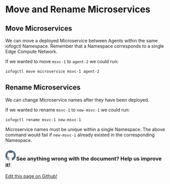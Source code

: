# Move and Rename Microservices

## Move Microservices

We can move a deployed Microservice between Agents within the same iofogctl Namespace. Remember that a Namespace corresponds to a single Edge Compute Network.

If we wanted to move `msvc-1` to `agent-2` we could run:

```bash
iofogctl move microservice msvc-1 agent-2
```

## Rename Microservices

We can change Microservice names after they have been deployed.

If we wanted to rename `msvc-1` to `new-msvc-1` we could run:

```plain
iofogctl rename msvc-1 new-msvc-1
```

Microservice names must be unique within a single Namespace. The above command would fail if `new-msvc-1` already existed in the corresponding Namespace.

<aside class="notifications contribute">
  <h3><img src="/images/icos/ico-github.svg" alt="">See anything wrong with the document? Help us improve it!</h3>
  <a href="https://github.com/eclipse-iofog/iofog.org/edit/develop/content/docs/2.1/microservices/microservice-move-rename.md"
    target="_blank">
    <p>Edit this page on Github!</p>
  </a>
</aside>
